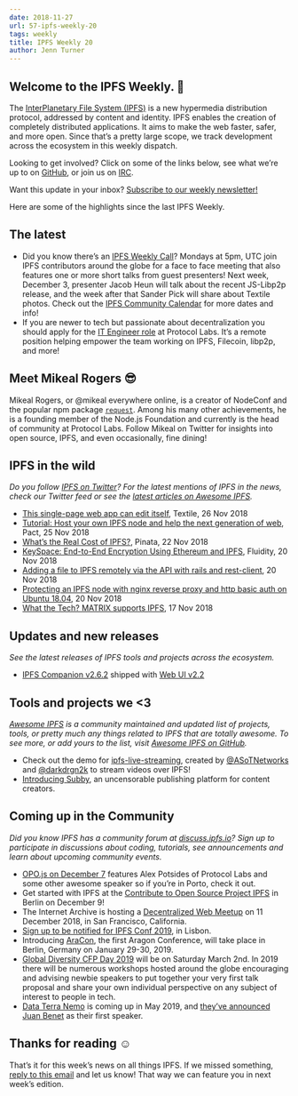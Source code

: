 ```yaml
---
date: 2018-11-27
url: 57-ipfs-weekly-20
tags: weekly
title: IPFS Weekly 20
author: Jenn Turner
---
```


## Welcome to the IPFS Weekly. 👋

The [InterPlanetary File System (IPFS)](https://ipfs.io/) is a new hypermedia distribution protocol, addressed by content and identity. IPFS enables the creation of completely distributed applications. It aims to make the web faster, safer, and more open. Since that’s a pretty large scope, we track development across the ecosystem in this weekly dispatch.

Looking to get involved? Click on some of the links below, see what we’re up to on [GitHub](https://github.com/ipfs), or join us on [IRC](https://riot.im/app/#/room/#ipfs:matrix.org).

Want this update in your inbox? [Subscribe to our weekly newsletter!](http://eepurl.com/gL2Pi5)

Here are some of the highlights since the last IPFS Weekly.

## The latest

+ Did you know there’s an [IPFS Weekly Call](https://github.com/ipfs/team-mgmt#-ipfs-weekly-call--formerly-known-as-ipfs-all-hands-call)? Mondays at 5pm, UTC join IPFS contributors around the globe for a face to face meeting that also features one or more short talks from guest presenters! Next week, December 3, presenter Jacob Heun will talk about the recent JS-Libp2p release, and the week after that Sander Pick will share about Textile photos. Check out the [IPFS Community Calendar](https://calendar.google.com/calendar/embed?src=ipfs.io_eal36ugu5e75s207gfjcu0ae84@group.calendar.google.com&ctz=UTC) for more dates and info!
+ If you are newer to tech but passionate about decentralization you should apply for the [IT Engineer role](https://jobs.lever.co/protocol/6f389ca4-3c43-44a5-8695-63f7b023ecb2) at Protocol Labs. It’s a remote position helping empower the team working on IPFS, Filecoin, libp2p, and more!


## Meet Mikeal Rogers 😎

Mikeal Rogers, or @mikeal everywhere online, is a creator of NodeConf and the popular npm package [`request`](https://www.npmjs.com/package/request). Among his many other achievements, he is a founding member of the Node.js Foundation and currently is the head of community at Protocol Labs. Follow Mikeal on Twitter for insights into open source, IPFS, and even occasionally, fine dining! 
 

## IPFS in the wild
*Do you follow [IPFS on Twitter](https://twitter.com/IPFSbot)? For the latest mentions of IPFS in the news, check our Twitter feed or see the [latest articles on Awesome IPFS](https://awesome.ipfs.io/categories/articles/).* 

+ [This single-page web app can edit itself](https://medium.com/textileio/this-single-page-web-app-can-edit-itself-62734dac2700), Textile, 26 Nov 2018
+ [Tutorial: Host your own IPFS node and help the next generation of web](https://blog.florence.chat/tutorial-host-your-own-ipfs-node-and-help-the-next-generation-of-web-2860eb59e45e), Pact, 25 Nov 2018
+ [What’s the Real Cost of IPFS?](https://medium.com/pinata/whats-the-real-cost-of-ipfs-3623f274cfaa), Pinata, 22 Nov 2018
+ [KeySpace: End-to-End Encryption Using Ethereum and IPFS](https://medium.com/fluidity/keyspace-end-to-end-encryption-using-ethereum-and-ipfs-87b04b18156b), Fluidity, 20 Nov 2018
+ [Adding a file to IPFS remotely via the API with rails and rest-client](https://medium.com/@cvcassano/adding-a-file-to-ipfs-remotely-via-the-api-with-rails-and-rest-client-79f6b9ac11c0), 20 Nov 2018
+ [Protecting an IPFS node with nginx reverse proxy and http basic auth on Ubuntu 18.04](https://medium.com/@cvcassano/protecting-an-ipfs-node-with-nginx-reverse-proxy-on-ubuntu-18-04-e56685a10bcc), 20 Nov 2018
+ [What the Tech? MATRIX supports IPFS](https://medium.com/@matrixainetwork/what-the-tech-matrix-supports-ipfs-fe05e01ed5be), 17 Nov 2018


## Updates and new releases
*See the latest releases of IPFS tools and projects across the ecosystem.*

+ [IPFS Companion v2.6.2](https://github.com/ipfs-shipyard/ipfs-companion/releases/tag/v2.6.2) shipped with [Web UI v2.2](https://github.com/ipfs-shipyard/ipfs-webui/releases/tag/v2.2.0)


## Tools and projects we <3
*[Awesome IPFS](https://awesome.ipfs.io/) is a community maintained and updated list of projects, tools, or pretty much any things related to IPFS that are totally awesome. To see more, or add yours to the list, visit [Awesome IPFS on GitHub](https://github.com/ipfs/awesome-ipfs).* 

+ Check out the demo for [ipfs-live-streaming](https://github.com/tomeshnet/ipfs-live-streaming), created by [@ASoTNetworks](https://github.com/ASoTNetworks) and [@darkdrgn2k](https://github.com/darkdrgn2k) to stream videos over IPFS!
+ [Introducing Subby](https://medium.com/@subby/introducing-subby-e8b2baf4124d), an uncensorable publishing platform for content creators.


## Coming up in the Community
*Did you know IPFS has a community forum at [discuss.ipfs.io](https://discuss.ipfs.io/)? Sign up to participate in discussions about coding, tutorials, see announcements and learn about upcoming community events.*

+ [OPO.js on December 7](https://www.meetup.com/opo-js/events/256434646/) features Alex Potsides of Protocol Labs and some other awesome speaker so if you’re in Porto, check it out.
+ Get started with IPFS at the [Contribute to Open Source Project IPFS](https://www.meetup.com/en-AU/IPFS-Berlin/events/255970865/) in Berlin on December 9!
+ The Internet Archive is hosting a [Decentralized Web Meetup](https://www.eventbrite.com/e/decentralized-web-meet-up-tickets-52509395014) on 11 December 2018, in San Francisco, California. 
+ [Sign up to be notified for IPFS Conf 2019](https://docs.google.com/forms/d/e/1FAIpQLSfJVVPwvp6RY3MUg1zAVl1g_5y2nGb7WJIMI1Hs6glzm7FLHQ/viewform), in Lisbon.
+ Introducing [AraCon](https://blog.aragon.org/announcing-aracon-the-aragon-conference/), the first Aragon Conference, will take place in Berlin, Germany on January 29-30, 2019.
+ [Global Diversity CFP Day 2019](https://www.globaldiversitycfpday.com/) will be on Saturday March 2nd. In 2019 there will be numerous workshops hosted around the globe encouraging and advising newbie speakers to put together your very first talk proposal and share your own individual perspective on any subject of interest to people in tech.
+ [Data Terra Nemo](https://dtn.is/) is coming up in  May 2019, and [they’ve announced Juan Benet](https://twitter.com/juanbenet/status/1059987667377577985) as their first speaker. 

## Thanks for reading ☺️

That’s it for this week’s news on all things IPFS. If we missed something, [reply to this email](mailto:newsletter@ipfs.io) and let us know! That way we can feature you in next week’s edition. 
